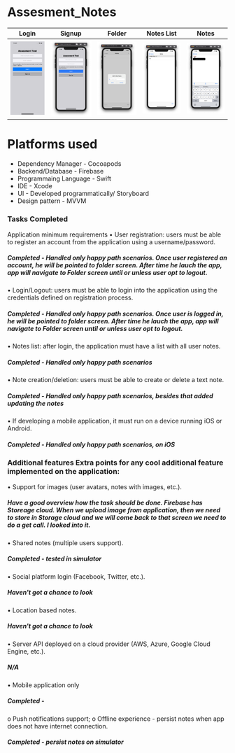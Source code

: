 # Assesment_Notes

|Login|Signup|Folder|Notes List| Notes |
|-|-|-|-|-|
| ![login](https://github.com/adavalli123/Assesment_Notes/blob/master/Images/login.png) | ![signup](https://github.com/adavalli123/Assesment_Notes/blob/master/Images/signup.png) | ![folder](https://github.com/adavalli123/Assesment_Notes/blob/master/Images/folder.png) | ![notesList](https://github.com/adavalli123/Assesment_Notes/blob/master/Images/notes%20list.png) | ![add Notes](https://github.com/adavalli123/Assesment_Notes/blob/master/Images/addnotes.png) |

# Platforms used
- Dependency Manager - Cocoapods
- Backend/Database - Firebase
- Programmaing Language - Swift
- IDE - Xcode
- UI - Developed programmatically/ Storyboard
- Design pattern - MVVM

### Tasks Completed
Application minimum requirements 
• User registration: users must be able to register an account from the application using a username/password. 
##### Completed - Handled only happy path scenarios. Once user registered an account, he will be pointed to folder screen. After time he lauch the app, app will navigate to Folder screen until or unless user opt to logout.

• Login/Logout: users must be able to login into the application using the credentials defined on registration process. 
##### Completed - Handled only happy path scenarios. Once user is logged in, he will be pointed to folder screen. After time he lauch the app, app will navigate to Folder screen until or unless user opt to logout.

• Notes list: after login, the application must have a list with all user notes.
##### Completed - Handled only happy path scenarios

• Note creation/deletion: users must be able to create or delete a text note. 
##### Completed - Handled only happy path scenarios, besides that added updating the notes

• If developing a mobile application, it must run on a device running iOS or Android. 
##### Completed - Handled only happy path scenarios, on iOS
 

### Additional features Extra points for any cool additional feature implemented on the application: 
• Support for images (user avatars, notes with images, etc.).
##### Have a good overview how the task should be done. Firebase has Storeage cloud. When we upload image from application, then we need to store in Storage cloud and we will come back to that screen we need to do a get call. I looked into it.
• Shared notes (multiple users support). 
##### Completed - tested in simulator
• Social platform login (Facebook, Twitter, etc.). 
##### Haven't got a chance to look
• Location based notes. 
##### Haven't got a chance to look
• Server API deployed on a cloud provider (AWS, Azure, Google Cloud Engine, etc.). 
##### N/A
• Mobile application only 
##### Completed -
o Push notifications support; o Offline experience - persist notes when app does not have internet 
connection. 
##### Completed - persist notes on simulator


